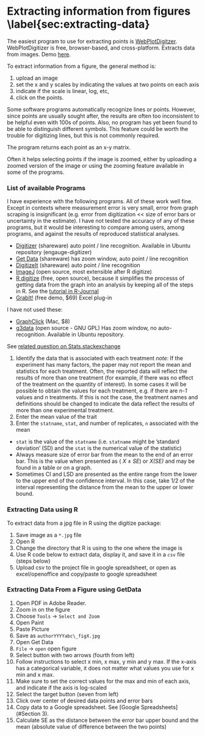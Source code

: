 #  Extracting information from figures \label{sec:extracting-data}

The easiest program to use for extracting points is [WebPlotDigitzer](http://arohatgi.info/WebPlotDigitizer/app/). WebPlotDigitizer is free, browser-based, and cross-platform. Extracts data from images. Demo [here](http://blog.plot.ly/post/70293893434/automatically-grab-data-from-an-image-with). 

To extract information from a figure, the general method is: 

1. upload an image 
2. set the x and y scales by indicating the values at two points on each axis 
3. indicate if the scale is linear, log, etc, 
4. click on the points. 
 
Some software programs automatically recognize lines or points. However, since points are usually sought after, the results are often too inconsistent to be helpful even with 100s of points. Also, no program has yet been found to be able to distinguish different symbols. This feature could be worth the trouble for digitizing lines, but this is not commonly required.

The program returns each point as an x-y matrix.

Often it helps selecting points if the image is zoomed, either by uploading a zoomed version of the image or using the zooming feature available in some of the programs.



### List of available Programs

I have experience with the following programs. All of these work well fine. Except in contexts where measurement error is very small, error from graph scraping is insignificant (e.g. error from digitization << size of error bars or uncertainty in the estimate). I have not tested the accuracy of any of these programs, but it would be interesting to compare among users, among programs, and against the results of reproduced statistical analyses.


* [Digitizer](http://digitizer.sourceforge.net/) (shareware) auto point / line recognition. Available in Ubuntu repository (engauge-digitizer)
* [Get Data](http://www.getdata-graph-digitizer.com/) (shareware) has zoom window, auto point / line recognition
* [DigitizeIt](http://www.digitizeit.de/) (shareware) auto point / line recognition
* [ImageJ](http://rsbweb.nih.gov/ij/) (open source, most extensible after R digitize)
* [R digitize](http://cran.r-project.org/web/packages/digitize/index.html) (free, open source), because it simplifies the processs of getting data from the graph into an analysis by keeping all of the steps in R. See the [tutorial in R-Journal](http://journal.r-project.org/archive/2011-1/RJournal_2011-1_Poisot.pdf)
* [GrabIt!](http://www.datatrendsoftware.com/home.html) (free demo, $69) Excel 
plug-in 

I have not used these:

* [GraphClick](http://www.arizona-software.ch/graphclick/) (Mac, $8)
* [g3data](http://www.frantz.fi/software/g3data.php) (open source - GNU GPL) Has zoom window, no auto-recognition. Available in Ubuntu repository.

See [related question on Stats.stackexchange](http://stats.stackexchange.com/a/14440/1381)

1.  Identify the data that is associated with each treatment
    *note:* If the experiment has many factors, the paper may not report the mean and statistics for each treatment. Often, the reported data will reflect the results of more than one treatment (for example, if there was no effect of the treatment on the quantity of interest). In some cases it will be possible to obtain the values for each treatment, e.g. if there are _n-1_ values and _n_ treatments. If this is not the case, the treatment names and definitions should be changed to indicate the data reflect the results of more than one experimental treatment. 
2.  Enter the mean value of the trait
3.  Enter the `statname`, `stat`, and number of replicates, `n` associated with the mean
 *  `stat` is the value of the `statname` (i.e. `statname` might be ’standard deviation’ (SD) and the `stat` is the numerical value of the statistic)
 *  Always measure size of error bar from the mean to the end of an error bar. This is the value when presented as ( _X_ ± _SE_) or _X(SE)_ and may be found in a table or on a graph.
 *  Sometimes CI and LSD are presented as the entire range from the lower to the upper end of the confidence interval. In this case, take 1/2 of the interval representing the distance from the mean to the upper or lower bound.

###  Extracting Data using R

To extract data from a jpg file in R using the digitize package:  

1.  Save image as a `*.jpg` file
2.  Open R
3.  Change the directory that R is using to the one where the image is
4.  Use R code below to extract data, display it, and save it in a `csv`
    file (steps below)
5.  Upload csv to the project file in google spreadsheet, or open as
    excel/openoffice and copy/paste to google spreadsheet

### Extracting Data From a Figure using GetData

1.  Open PDF in Adobe Reader.
2.  Zoom in on the figure
3.  Choose `Tools` → `Select and Zoom`
4.  Open Paint
5.  Paste Picture
6.  Save as `authorYYYYabc\_figX.jpg`
7.  Open Get Data
8.  `File` → `open` open figure
9.  Select button with two arrows (fourth from left)
10. Follow instructions to select x min, x max, y min and y max. If the
    x-axis has a categorical variable, it does not matter what values
    you use for x min and x max.
11. Make sure to set the correct values for the max and min of each
    axis, and indicate if the axis is log-scaled
12. Select the target button (seven from left)
13. Click over center of desired data points and error bars
14. Copy data to a Google spreadsheet. See [Google Spreadsheets] (#Section 3).
15. Calculate SE as the distance between the error bar upper bound and
    the mean (absolute value of difference between the two points)

